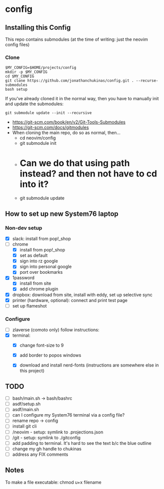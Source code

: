 # config

## Installing this Config

This repo contains submodules (at the time of writing: just the neovim config files)

### Clone

```
$MY_CONFIG=$HOME/projects/config
mkdir -p $MY_CONFIG
cd $MY_CONFIG
git clone https://github.com/jonathanchukinas/config.git . --recurse-submodules
bash setup
```

If you've already cloned it in the normal way, then you have to manually init and update the submodules:

```
git submodule update --init --recursive
```

- https://git-scm.com/book/en/v2/Git-Tools-Submodules
- https://git-scm.com/docs/gitmodules
- When cloning the main repo, do so as normal, then...
  - cd neovim/config
  - git submodule init
  - # Can we do that using path instead? and then not have to cd into it?
  - git submodule update

## How to set up new System76 laptop

### Non-dev setup

- [x] slack: install from pop!_shop
- [ ] chrome
  - [x] install from pop!_shop
  - [x] set as default
  - [x] sign into rz google
  - [x] sign into personal google
  - [x] port over bookmarks
- [x] 1password
   - [x] install from site
   - [x] add chrome plugin
- [x] dropbox: download from site, install with eddy, set up selective sync
- [x] printer (hardware, optional): connect and print test page
- [ ] set up flameshot

### Configure

- [ ] zlaverse (comoto only) follow instructions:
- [x] terminal:
  - [x] change font-size to 9
  - [x] add border to popos windows
  - [x] download and install nerd-fonts (instructions are somewhere else in this project)




## TODO

- [ ] bash/main.sh -> bash/bashrc
- [ ] asdf/setup.sh
- [ ] asdf/main.sh
- [ ] can I configure my System76 terminal via a config file?
- [ ] rename repo -> config
- [ ] install git cli
- [ ] /neovim
      - setup: symlink to .projections.json
- [ ] /git
      - setup: symlink to ./gitconfig
- [ ] add padding to terminal. It's hard to see the text b/c the blue outline
- [ ] change my gh handle to chukinas
- [ ] address any FIX comments

## Notes

To make a file executable:
chmod u+x filename
